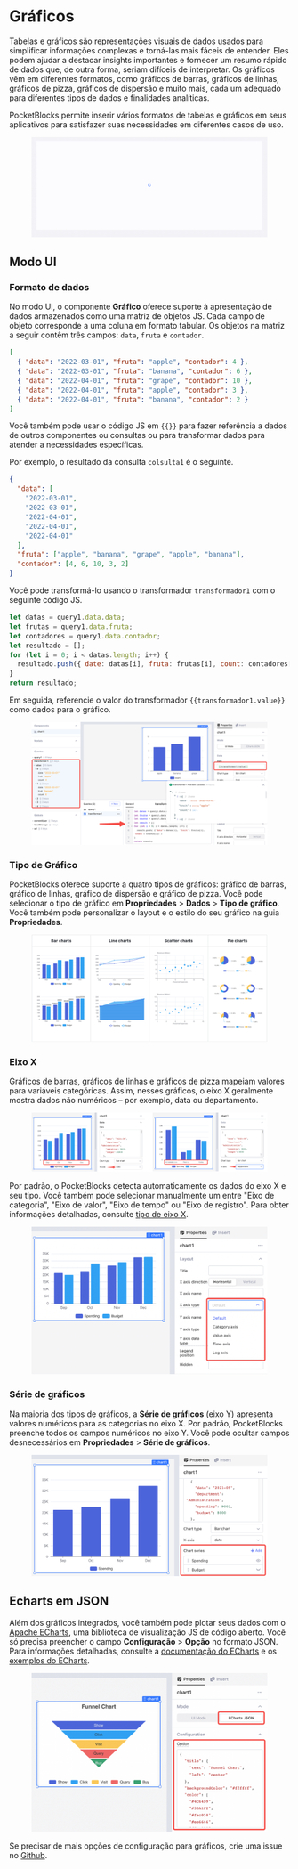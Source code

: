 # Gráficos

Tabelas e gráficos são representações visuais de dados usados ​​para simplificar informações complexas e torná-las mais fáceis de entender. Eles podem ajudar a destacar insights importantes e fornecer um resumo rápido de dados que, de outra forma, seriam difíceis de interpretar. Os gráficos vêm em diferentes formatos, como gráficos de barras, gráficos de linhas, gráficos de pizza, gráficos de dispersão e muito mais, cada um adequado para diferentes tipos de dados e finalidades analíticas.

PocketBlocks permite inserir vários formatos de tabelas e gráficos em seus aplicativos para satisfazer suas necessidades em diferentes casos de uso.

<figure><img src="../../.gitbook/assets/build-apps/component-guides/charts-and-graphs/01.gif" alt=""><figcaption></figcaption></figure>

## Modo UI

### Formato de dados

No modo UI, o componente **Gráfico** oferece suporte à apresentação de dados armazenados como uma matriz de objetos JS. Cada campo de objeto corresponde a uma coluna em formato tabular. Os objetos na matriz a seguir contêm três campos: `data`, `fruta` e `contador`.

```json
[
  { "data": "2022-03-01", "fruta": "apple", "contador": 4 },
  { "data": "2022-03-01", "fruta": "banana", "contador": 6 },
  { "data": "2022-04-01", "fruta": "grape", "contador": 10 },
  { "data": "2022-04-01", "fruta": "apple", "contador": 3 },
  { "data": "2022-04-01", "fruta": "banana", "contador": 2 }
]
```

Você também pode usar o código JS em `{{}}` para fazer referência a dados de outros componentes ou consultas ou para transformar dados para atender a necessidades específicas.

Por exemplo, o resultado da consulta `colsulta1` é o seguinte.

```json
{
  "data": [
    "2022-03-01",
    "2022-03-01",
    "2022-04-01",
    "2022-04-01",
    "2022-04-01"
  ],
  "fruta": ["apple", "banana", "grape", "apple", "banana"],
  "contador": [4, 6, 10, 3, 2]
}
```

Você pode transformá-lo usando o transformador `transformador1` com o seguinte código JS.

```javascript
let datas = query1.data.data;
let frutas = query1.data.fruta;
let contadores = query1.data.contador;
let resultado = [];
for (let i = 0; i < datas.length; i++) {
  resultado.push({ date: datas[i], fruta: frutas[i], count: contadores[i] });
}
return resultado;
```

Em seguida, referencie o valor do transformador `{{transformador1.value}}` como dados para o gráfico.

<figure><img src="../../.gitbook/assets/build-apps/component-guides/charts-and-graphs/02.png" alt=""><figcaption></figcaption></figure>

### Tipo de Gráfico

PocketBlocks oferece suporte a quatro tipos de gráficos: gráfico de barras, gráfico de linhas, gráfico de dispersão e gráfico de pizza. Você pode selecionar o tipo de gráfico em **Propriedades** > **Dados** > **Tipo de gráfico**. Você também pode personalizar o layout e o estilo do seu gráfico na guia **Propriedades**.

<figure><img src="../../.gitbook/assets/build-apps/component-guides/charts-and-graphs/03.png" alt=""><figcaption></figcaption></figure>

### Eixo X

Gráficos de barras, gráficos de linhas e gráficos de pizza mapeiam valores para variáveis ​​categóricas. Assim, nesses gráficos, o eixo X geralmente mostra dados não numéricos – por exemplo, data ou departamento.

<figure><img src="../../.gitbook/assets/build-apps/component-guides/charts-and-graphs/04.png" alt=""><figcaption></figcaption></figure>

Por padrão, o PocketBlocks detecta automaticamente os dados do eixo X e seu tipo. Você também pode selecionar manualmente um entre "Eixo de categoria", "Eixo de valor", "Eixo de tempo" ou "Eixo de registro". Para obter informações detalhadas, consulte [tipo de eixo X](https://echarts.apache.org/en/option.html#xAxis.type).

<figure><img src="../../.gitbook/assets/build-apps/component-guides/charts-and-graphs/05.png" alt=""><figcaption></figcaption></figure>

### Série de gráficos

Na maioria dos tipos de gráficos, a **Série de gráficos** (eixo Y) apresenta valores numéricos para as categorias no eixo X. Por padrão, PocketBlocks preenche todos os campos numéricos no eixo Y. Você pode ocultar campos desnecessários em **Propriedades** > **Série de gráficos**.

<figure><img src="../../.gitbook/assets/build-apps/component-guides/charts-and-graphs/06.png" alt=""><figcaption></figcaption></figure>

## Echarts em JSON

Além dos gráficos integrados, você também pode plotar seus dados com o [Apache ECharts](https://echarts.apache.org/en/index.html), uma biblioteca de visualização JS de código aberto. Você só precisa preencher o campo **Configuração** > **Opção** no formato JSON. Para informações detalhadas, consulte a [documentação do ECharts](https://echarts.apache.org/en/option.html#title) e os [exemplos do ECharts](https://echarts.apache.org/examples/en/index.html).

<figure><img src="../../.gitbook/assets/build-apps/component-guides/charts-and-graphs/07.png" alt=""><figcaption></figcaption></figure>

Se precisar de mais opções de configuração para gráficos, crie uma issue no [Github](https://github.com/internoapp/pocketblocks/issues).
